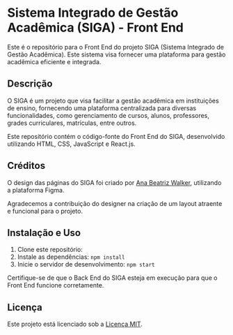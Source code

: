 # Sistema Integrado de Gestão Acadêmica (SIGA) - Front End

Este é o repositório para o Front End do projeto SIGA (Sistema Integrado de Gestão Acadêmica). Este sistema visa fornecer uma plataforma para gestão acadêmica eficiente e integrada.

## Descrição

O SIGA é um projeto que visa facilitar a gestão acadêmica em instituições de ensino, fornecendo uma plataforma centralizada para diversas funcionalidades, como gerenciamento de cursos, alunos, professores, grades curriculares, matrículas, entre outros.

Este repositório contém o código-fonte do Front End do SIGA, desenvolvido utilizando HTML, CSS, JavaScript e React.js.

## Créditos

O design das páginas do SIGA foi criado por [Ana Beatriz Walker](https://www.figma.com/community/file/981219880643604745), utilizando a plataforma Figma.

Agradecemos a contribuição do designer na criação de um layout atraente e funcional para o projeto.

## Instalação e Uso

1. Clone este repositório:
2. Instale as dependências: `npm install`
3. Inicie o servidor de desenvolvimento: `npm start`

Certifique-se de que o Back End do SIGA esteja em execução para que o Front End funcione corretamente.

## Licença

Este projeto está licenciado sob a [Licença MIT](https://opensource.org/licenses/MIT).
